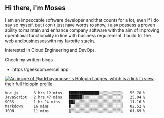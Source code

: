 ## Hi there, i'm Moses

I am an impeccable software developer and that counts for a lot, even if i do say so myself, but i don't just have words to show, i also possess a proven ability to maintain and enhance company software with the aim of improving operational functionality in line with business requirement. I build for the web and businesses with my favorite stacks.

Interested in Cloud Engineering and DevOps.

Check my written blogs
- https://geekdom.vercel.app

[![An image of @adebayomoses's Holopin badges, which is a link to view their full Holopin profile](https://holopin.me/adebayomoses)](https://holopin.io/@adebayomoses)

<!--START_SECTION:waka-->

```txt
Vue.js       6 hrs 12 mins   ██████████████░░░░░░░░░░░   55.78 %
JavaScript   2 hrs 47 mins   ██████▒░░░░░░░░░░░░░░░░░░   25.04 %
SCSS         1 hr 14 mins    ██▓░░░░░░░░░░░░░░░░░░░░░░   11.16 %
Markdown     16 mins         ▓░░░░░░░░░░░░░░░░░░░░░░░░   02.52 %
JSON         11 mins         ▒░░░░░░░░░░░░░░░░░░░░░░░░   01.69 %
```

<!--END_SECTION:waka-->
